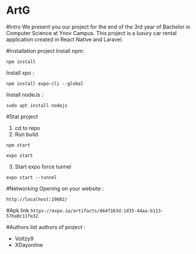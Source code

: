 # ArtG

#Intro
We present you our project for the end of the 3rd year of Bachelor in Computer Science at Ynov Campus.
This project is a luxury car rental application created in React Native and Laravel.

#Installation project
Install npm:

`npm install`

Install xpo :

`npm install expo-cli --global `



Install nodeJs :

`sudo apt install nodejs`


#Stat project
1. cd to repo
2. Run build 

`npm start`

`expo start`

3. Start expo force tunnel

`expo start --tunnel`

#Networking
Opening on your website : 

`http://localhost:19002/`

#Apk link
`https://expo.io/artifacts/464f163d-1d35-44aa-b113-57ba0c11fe32`

#Authors
list authors of project :   
- Voltzy9
- XDayonline